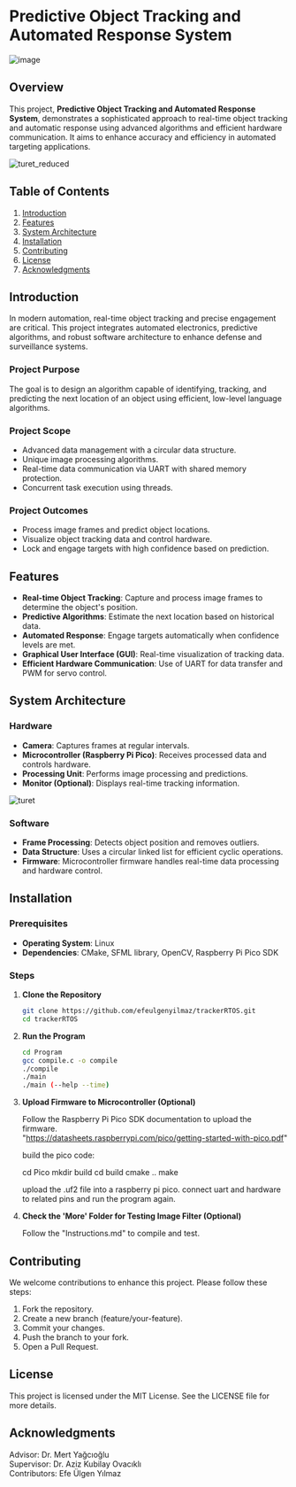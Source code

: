 # Predictive Object Tracking and Automated Response System

![image](https://github.com/efeulgenyilmaz/TrackPredictRTOS/assets/172309112/b1433825-4e0c-4c0d-94e1-7bd6a9ca315d)

## Overview

This project, **Predictive Object Tracking and Automated Response System**, demonstrates a sophisticated approach to real-time object tracking and automatic response using advanced algorithms and efficient hardware communication. It aims to enhance accuracy and efficiency in automated targeting applications.

![turet_reduced](https://github.com/efeulgenyilmaz/TrackPredictRTOS/assets/172309112/7827ad6e-fb9d-4bea-a321-50b39237b1f7)

## Table of Contents

1. [Introduction](#introduction)
2. [Features](#features)
3. [System Architecture](#system-architecture)
4. [Installation](#installation)
5. [Contributing](#contributing)
6. [License](#license)
7. [Acknowledgments](#acknowledgments)

## Introduction

In modern automation, real-time object tracking and precise engagement are critical. This project integrates automated electronics, predictive algorithms, and robust software architecture to enhance defense and surveillance systems.

### Project Purpose

The goal is to design an algorithm capable of identifying, tracking, and predicting the next location of an object using efficient, low-level language algorithms.

### Project Scope

- Advanced data management with a circular data structure.
- Unique image processing algorithms.
- Real-time data communication via UART with shared memory protection.
- Concurrent task execution using threads.

### Project Outcomes

- Process image frames and predict object locations.
- Visualize object tracking data and control hardware.
- Lock and engage targets with high confidence based on prediction.

## Features

- **Real-time Object Tracking**: Capture and process image frames to determine the object's position.
- **Predictive Algorithms**: Estimate the next location based on historical data.
- **Automated Response**: Engage targets automatically when confidence levels are met.
- **Graphical User Interface (GUI)**: Real-time visualization of tracking data.
- **Efficient Hardware Communication**: Use of UART for data transfer and PWM for servo control.

## System Architecture

### Hardware

- **Camera**: Captures frames at regular intervals.
- **Microcontroller (Raspberry Pi Pico)**: Receives processed data and controls hardware.
- **Processing Unit**: Performs image processing and predictions.
- **Monitor (Optional)**: Displays real-time tracking information.

<img src="https://github.com/efeulgenyilmaz/TrackPredictRTOS/assets/172309112/6f4a7600-fce8-48ce-b54d-497a355b55db" alt="turet" style="max-width:50%; height:auto;">

### Software

- **Frame Processing**: Detects object position and removes outliers.
- **Data Structure**: Uses a circular linked list for efficient cyclic operations.
- **Firmware**: Microcontroller firmware handles real-time data processing and hardware control.

## Installation

### Prerequisites

- **Operating System**: Linux
- **Dependencies**: CMake, SFML library, OpenCV, Raspberry Pi Pico SDK

### Steps

1. **Clone the Repository**

   ```bash
   git clone https://github.com/efeulgenyilmaz/trackerRTOS.git
   cd trackerRTOS
   
2. **Run the Program**

   ```bash
   cd Program
   gcc compile.c -o compile
   ./compile
   ./main
   ./main (--help --time)

3. **Upload Firmware to Microcontroller (Optional)**
   
   Follow the Raspberry Pi Pico SDK documentation to upload the firmware.  
   "https://datasheets.raspberrypi.com/pico/getting-started-with-pico.pdf"
   
   build the pico code:
   
   cd Pico
   mkdir build
   cd build
   cmake ..
   make
   
   upload the .uf2 file into a raspberry pi pico.
   connect uart and hardware to related pins and run the program again.
   
4. **Check the 'More' Folder for Testing Image Filter (Optional)**

   Follow the "Instructions.md" to compile and test.
   
## Contributing

We welcome contributions to enhance this project. Please follow these steps:

1. Fork the repository.
2. Create a new branch (feature/your-feature).
3. Commit your changes.
4. Push the branch to your fork.
5. Open a Pull Request.

## License

This project is licensed under the MIT License. See the LICENSE file for more details.  
   
## Acknowledgments

Advisor: Dr. Mert Yağcıoğlu  
Supervisor: Dr. Aziz Kubilay Ovacıklı  
Contributors: Efe Ülgen Yılmaz  
